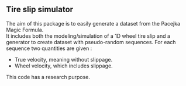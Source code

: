 ## Tire slip simulator

The aim of this package is to easily generate a dataset from the Pacejka  Magic Formula.  
It includes both the modeling/simulation of a 1D wheel tire slip and a generator to 
create dataset with pseudo-random sequences. For each sequence two quantities are given :  
- True velocity, meaning without slippage. 
- Wheel velocity, which includes slippage.

This code has a research purpose.